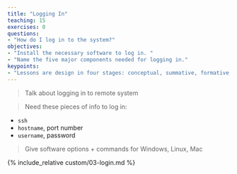 ```yaml
---
title: "Logging In"
teaching: 15
exercises: 0
questions:
- "How do I log in to the system?"
objectives:
- "Install the necessary software to log in. "
- "Name the five major components needed for logging in."
keypoints:
- "Lessons are design in four stages: conceptual, summative, formative, and connective."
---
```


> Talk about logging in to remote system

> Need these pieces of info to log in: 

* `ssh`
* `hostname`, port number
* `username`, password

> Give software options + commands for Windows, Linux, Mac

{% include_relative custom/03-login.md %}
